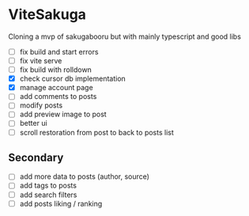 # ViteSakuga

Cloning a mvp of sakugabooru but with mainly typescript and good libs

- [ ] fix build and start errors
- [ ] fix vite serve
- [ ] fix build with rolldown
- [x] check cursor db implementation
- [x] manage account page
- [ ] add comments to posts
- [ ] modify posts
- [ ] add preview image to post
- [ ] better ui
- [ ] scroll restoration from post to back to posts list

## Secondary

- [ ] add more data to posts (author, source)
- [ ] add tags to posts
- [ ] add search filters
- [ ] add posts liking / ranking
